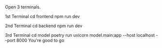 Open 3 terminals.

1st Terminal
cd frontend
npm run dev

2nd Terminal
cd backend
npm run dev

3rd Terminal
cd model
poetry run uvicorn model.main:app --host localhost --port 8000
You're good to go
